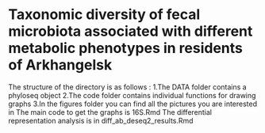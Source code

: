 # Taxonomic diversity of fecal microbiota associated with different metabolic phenotypes in residents of Arkhangelsk
The structure of the directory is as follows :
  1.The DATA folder contains a phyloseq object
  2.The code folder contains individual functions for drawing graphs 
  3.In the figures folder you can find all the pictures you are interested in
The main code to get the graphs is 16S.Rmd
The differential representation analysis is in diff_ab_deseq2_results.Rmd
